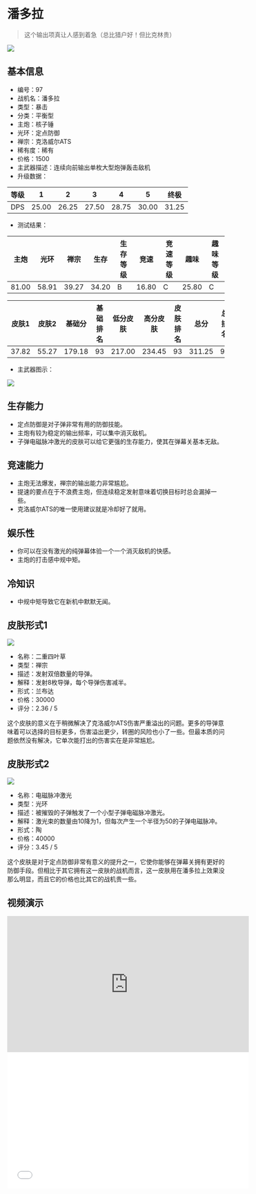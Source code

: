 # 潘多拉

> 这个输出项真让人感到着急（总比猎户好！但比克林贵）

<img src="/ships/ship_97.png" style={{zoom:1}}/>

## 基本信息

- 编号：97
- 战机名：潘多拉
- 类型：暴击
- 分类：平衡型
- 主炮：核子锤
- 光环：定点防御
- 禅宗：克洛威尔ATS
- 稀有度：稀有
- 价格：1500
- 主武器描述：连续向前输出单枚大型炮弹轰击敌机
- 升级数据：

| 等级 | 1 | 2 | 3 | 4 | 5 | 终极 |
|--|--|--|--|--|--|--|
| DPS | 25.00 | 26.25 | 27.50 | 28.75 | 30.00 | 31.25 |

- 测试结果：

| 主炮 | 光环 | 禅宗 | 生存 | 生存等级 | 竞速 | 竞速等级 | 趣味 | 趣味等级 |
|--|--|--|--|--|--|--|--|--|
| 81.00 | 58.91 | 39.27 | 34.20 | B | 16.80 | C | 25.80 | C |

| 皮肤1 | 皮肤2 | 基础分 | 基础排名 | 低分皮肤 | 高分皮肤 | 皮肤排名 | 总分 | 总排名 |
|--|--|--|--|--|--|--|--|--|
| 37.82 | 55.27 | 179.18 | 93 | 217.00 | 234.45 | 93 | 311.25 | 90 |

- 主武器图示：

<img src="/illustration/main_97.gif" style={{zoom:1}}/>

## 生存能力

- 定点防御是对子弹非常有用的防御技能。
- 主炮有较为稳定的输出频率，可以集中消灭敌机。
- 子弹电磁脉冲激光的皮肤可以给它更强的生存能力，使其在弹幕关基本无敌。

## 竞速能力

- 主炮无法爆发，禅宗的输出能力非常尴尬。
- 提速的要点在于不浪费主炮，但连续稳定发射意味着切换目标时总会漏掉一些。
- 克洛威尔ATS的唯一使用建议就是冷却好了就用。

## 娱乐性

- 你可以在没有激光的纯弹幕体验一个一个消灭敌机的快感。
- 主炮的打击感中规中矩。

## 冷知识

- 中规中矩导致它在新机中默默无闻。

## 皮肤形式1

<img src="/ships/ship_97_apex_1.png" style={{zoom:1}}/>

- 名称：二重四叶草
- 类型：禅宗
- 描述：发射双倍数量的导弹。
- 解释：发射8枚导弹，每个导弹伤害减半。
- 形式：兰布达
- 价格：30000
- 评分：2.36 / 5

这个皮肤的意义在于稍微解决了克洛威尔ATS伤害严重溢出的问题。更多的导弹意味着可以选择的目标更多，伤害溢出更少，转圈的风险也小了一些。但最本质的问题依然没有解决，它单次能打出的伤害实在是非常尴尬。

## 皮肤形式2

<img src="/ships/ship_97_apex_2.png" style={{zoom:1}}/>

- 名称：电磁脉冲激光
- 类型：光环
- 描述：被摧毁的子弹触发了一个小型子弹电磁脉冲激光。
- 解释：激光束的数量由10降为1，但每次产生一个半径为50的子弹电磁脉冲。
- 形式：陶
- 价格：40000
- 评分：3.45 / 5

这个皮肤是对于定点防御非常有意义的提升之一，它使你能够在弹幕关拥有更好的防御手段。但相比于其它拥有这一皮肤的战机而言，这一皮肤用在潘多拉上效果没那么明显，而且它的价格也比其它的战机贵一些。

## 视频演示

<iframe width="560" height="315" src="https://www.youtube.com/embed/41CvmC_9TJE?si=OzsR3TThtvLB84Dt" title="YouTube video player" frameborder="0" allow="accelerometer; autoplay; clipboard-write; encrypted-media; gyroscope; picture-in-picture; web-share" referrerpolicy="strict-origin-when-cross-origin" allowfullscreen></iframe>

<br/>

<iframe width="560" height="315" src="//player.bilibili.com/player.html?aid=313343306&bvid=BV1GP41117vV&cid=1121042272&p=1&autoplay=false" scrolling="no" border="0" frameborder="no" allow="accelerometer; autoplay; clipboard-write; encrypted-media; gyroscope; picture-in-picture; web-share" framespacing="0" allowfullscreen="true"> </iframe>